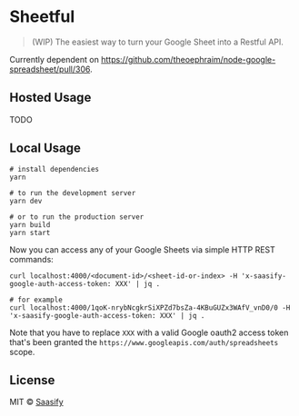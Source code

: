 # Sheetful

> (WIP) The easiest way to turn your Google Sheet into a Restful API.

Currently dependent on https://github.com/theoephraim/node-google-spreadsheet/pull/306.

## Hosted Usage

TODO

## Local Usage

```
# install dependencies
yarn
```

```
# to run the development server
yarn dev

# or to run the production server
yarn build
yarn start
```

Now you can access any of your Google Sheets via simple HTTP REST commands:

```
curl localhost:4000/<document-id>/<sheet-id-or-index> -H 'x-saasify-google-auth-access-token: XXX' | jq .

# for example
curl localhost:4000/1qoK-nrybNcgkrSiXPZd7bsZa-4KBuGUZx3WAfV_vnD0/0 -H 'x-saasify-google-auth-access-token: XXX' | jq .
```

Note that you have to replace `XXX` with a valid Google oauth2 access token that's been granted the `https://www.googleapis.com/auth/spreadsheets` scope.

## License

MIT © [Saasify](https://saasify.sh)
